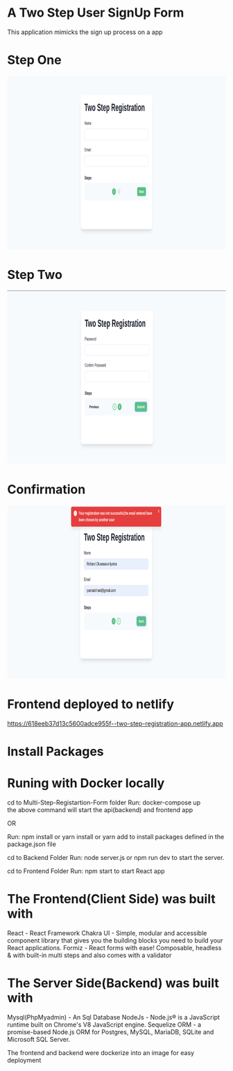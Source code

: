 # A Two Step User SignUp Form
This application mimicks the sign up process on a app

# Step One


<img src="https://github.com/richardiyama/Signup-Form/blob/master/frontend/two-step-registration/public/step1.png" height="400" />

# Step Two

<img src="https://github.com/richardiyama/Signup-Form/blob/master/frontend/two-step-registration/public/step2.png" height="400" />


# Confirmation

<img src="https://github.com/richardiyama/Signup-Form/blob/master/frontend/two-step-registration/public/last.png" height="400" />

# Frontend deployed to netlify
https://618eeb37d13c5600adce955f--two-step-registration-app.netlify.app

# Install Packages

# Runing with Docker locally

cd to Multi-Step-Registartion-Form folder
Run: docker-compose up  
the above command will start the api(backend) and frontend app

OR

Run: npm install or yarn install or yarn add to install packages defined in the package.json file

cd to Backend Folder
Run: node server.js or npm run dev to start the server.

cd to Frontend Folder
Run: npm start to start React app

# The Frontend(Client Side) was built with
React - React Framework
Chakra UI - Simple, modular and accessible component library that gives you the building blocks you need to build your React applications.
Formiz - React forms with ease! Composable, headless & with built-in multi steps and also comes with a validator

# The Server Side(Backend) was built with
Mysql(PhpMyadmin) - An Sql Database
NodeJs - Node.js® is a JavaScript runtime built on Chrome's V8 JavaScript engine.
Sequelize ORM - a promise-based Node.js ORM for Postgres, MySQL, MariaDB, SQLite and Microsoft SQL Server.

The frontend and backend were dockerize into an image for easy deployment


